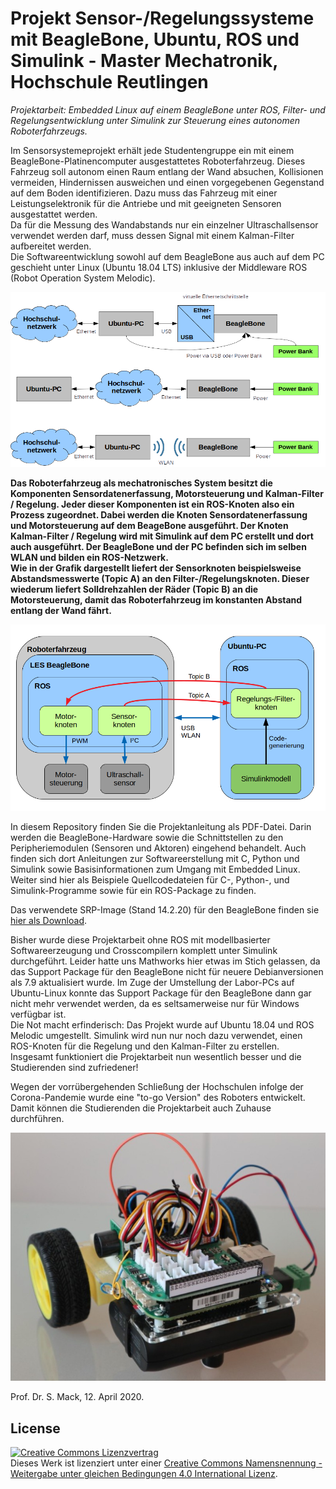 # Projekt Sensor-/Regelungssysteme mit BeagleBone, Ubuntu, ROS und Simulink - Master Mechatronik, Hochschule Reutlingen

*Projektarbeit: Embedded Linux auf einem BeagleBone unter ROS, Filter- und Regelungsentwicklung unter Simulink zur Steuerung eines autonomen Roboterfahrzeugs.*

Im Sensorsystemeprojekt erhält jede Studentengruppe ein mit einem BeagleBone-Platinencomputer ausgestattetes Roboterfahrzeug. Dieses Fahrzeug soll autonom einen Raum entlang der Wand absuchen, Kollisionen vermeiden, Hindernissen ausweichen und einen vorgegebenen Gegenstand auf dem Boden identifizieren. Dazu muss das Fahrzeug mit einer Leistungselektronik für die Antriebe und mit geeigneten Sensoren ausgestattet werden.  
Da für die Messung des Wandabstands nur ein einzelner Ultraschallsensor verwendet werden darf, muss dessen Signal mit einem Kalman-Filter aufbereitet werden.   
Die Softwareentwicklung sowohl auf dem BeagleBone aus auch auf dem PC geschieht unter Linux (Ubuntu 18.04 LTS) inklusive der Middleware ROS (Robot Operation System Melodic).
   
![Kommunikationsstruktur](/BB_ROS_Comm) 
 
**Das Roboterfahrzeug als mechatronisches System besitzt die Komponenten Sensordatenerfassung, Motorsteuerung und Kalman-Filter / Regelung. Jeder dieser Komponenten ist ein ROS-Knoten also ein Prozess zugeordnet.
Dabei werden die Knoten Sensordatenerfassung und Motorsteuerung auf dem BeageBone ausgeführt. Der Knoten Kalman-Filter / Regelung wird mit Simulink auf dem PC erstellt und dort auch ausgeführt. Der BeagleBone und der PC befinden sich im selben WLAN und bilden ein ROS-Netzwerk.  
Wie in der Grafik dargestellt liefert der Sensorknoten beispielsweise Abstandsmesswerte (Topic A) an den
Filter-/Regelungsknoten. Dieser wiederum liefert Solldrehzahlen der Räder (Topic B) an die Motorsteuerung, damit das Roboterfahrzeug im konstanten Abstand entlang der Wand fährt.**

![Softwarestruktur ROS](/BB_ROS_Struc)

In diesem Repository finden Sie die Projektanleitung als PDF-Datei. Darin werden die BeagleBone-Hardware sowie die Schnittstellen zu den Peripheriemodulen (Sensoren und Aktoren) eingehend behandelt. Auch finden sich dort Anleitungen zur Softwareerstellung mit C, Python und Simulink sowie Basisinformationen zum Umgang mit Embedded Linux.
Weiter sind hier als Beispiele Quellcodedateien für C-, Python-, und Simulink-Programme sowie für ein ROS-Package zu finden.
  
Das verwendete SRP-Image (Stand 14.2.20) für den BeagleBone finden sie [hier als Download](https://www.magentacloud.de/lnk/zKiMtt0m).

Bisher wurde diese Projektarbeit ohne ROS mit modellbasierter Softwareerzeugung und Crosscompilern komplett unter Simulink durchgeführt. Leider hatte uns Mathworks hier etwas im Stich gelassen, da das Support Package für den BeagleBone nicht für neuere Debianversionen als 7.9 aktualisiert wurde. Im Zuge der Umstellung der Labor-PCs auf Ubuntu-Linux konnte das Support Package für den BeagleBone dann gar nicht mehr verwendet werden, da es seltsamerweise nur für Windows verfügbar ist.  
Die Not macht erfinderisch: Das Projekt wurde auf Ubuntu 18.04 und ROS Melodic umgestellt. Simulink wird nun nur noch dazu verwendet, einen ROS-Knoten für die Regelung und den Kalman-Filter zu erstellen.  
Insgesamt funktioniert die Projektarbeit nun wesentlich besser und die Studierenden sind zufriedener!

Wegen der vorrübergehenden Schließung der Hochschulen infolge der Corona-Pandemie wurde eine "to-go Version" des Roboters entwickelt. Damit können die Studierenden die Projektarbeit auch Zuhause durchführen.

![Neuer RoboToGo für die Projektarbeit Zuhause](/RoboToGo)

Prof. Dr. S. Mack, 12. April 2020.

License
-----
<a rel="license" href="http://creativecommons.org/licenses/by-sa/4.0/"><img alt="Creative Commons Lizenzvertrag" style="border-width:0" src="https://i.creativecommons.org/l/by-sa/4.0/88x31.png" /></a><br />Dieses Werk ist lizenziert unter einer <a rel="license" href="http://creativecommons.org/licenses/by-sa/4.0/">Creative Commons Namensnennung - Weitergabe unter gleichen Bedingungen 4.0 International Lizenz</a>.
